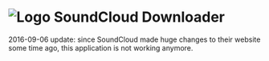 ![Logo](http://i.imgur.com/DyUxyq6.png) SoundCloud Downloader
============================================================

2016-09-06 update: since SoundCloud made huge changes to their website some time ago, this application is not working anymore.
